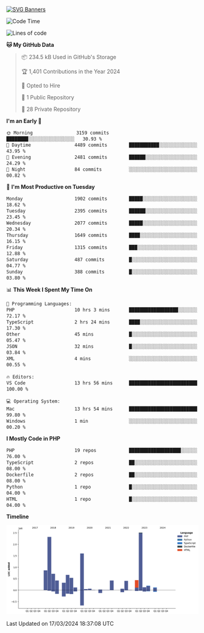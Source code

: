 [![SVG Banners](https://svg-banners.vercel.app/api?type=glitch&text1=Gere_Lajos%F0%9F%92%BB&width=800&height=400)](https://github.com/Akshay090/svg-banners)

<!--START_SECTION:waka-->
![Code Time](http://img.shields.io/badge/Code%20Time-1%2C457%20hrs%2029%20mins-blue)

![Lines of code](https://img.shields.io/badge/From%20Hello%20World%20I%27ve%20Written-11.9%20million%20lines%20of%20code-blue)

**🐱 My GitHub Data** 

> 📦 234.5 kB Used in GitHub's Storage 
 > 
> 🏆 1,401 Contributions in the Year 2024
 > 
> 💼 Opted to Hire
 > 
> 📜 1 Public Repository 
 > 
> 🔑 28 Private Repository 
 > 
**I'm an Early 🐤** 

```text
🌞 Morning                3159 commits        ████████░░░░░░░░░░░░░░░░░   30.93 % 
🌆 Daytime                4489 commits        ███████████░░░░░░░░░░░░░░   43.95 % 
🌃 Evening                2481 commits        ██████░░░░░░░░░░░░░░░░░░░   24.29 % 
🌙 Night                  84 commits          ░░░░░░░░░░░░░░░░░░░░░░░░░   00.82 % 
```
📅 **I'm Most Productive on Tuesday** 

```text
Monday                   1902 commits        █████░░░░░░░░░░░░░░░░░░░░   18.62 % 
Tuesday                  2395 commits        ██████░░░░░░░░░░░░░░░░░░░   23.45 % 
Wednesday                2077 commits        █████░░░░░░░░░░░░░░░░░░░░   20.34 % 
Thursday                 1649 commits        ████░░░░░░░░░░░░░░░░░░░░░   16.15 % 
Friday                   1315 commits        ███░░░░░░░░░░░░░░░░░░░░░░   12.88 % 
Saturday                 487 commits         █░░░░░░░░░░░░░░░░░░░░░░░░   04.77 % 
Sunday                   388 commits         █░░░░░░░░░░░░░░░░░░░░░░░░   03.80 % 
```


📊 **This Week I Spent My Time On** 

```text
💬 Programming Languages: 
PHP                      10 hrs 3 mins       ██████████████████░░░░░░░   72.17 % 
TypeScript               2 hrs 24 mins       ████░░░░░░░░░░░░░░░░░░░░░   17.30 % 
Other                    45 mins             █░░░░░░░░░░░░░░░░░░░░░░░░   05.47 % 
JSON                     32 mins             █░░░░░░░░░░░░░░░░░░░░░░░░   03.84 % 
XML                      4 mins              ░░░░░░░░░░░░░░░░░░░░░░░░░   00.55 % 

🔥 Editors: 
VS Code                  13 hrs 56 mins      █████████████████████████   100.00 % 

💻 Operating System: 
Mac                      13 hrs 54 mins      █████████████████████████   99.80 % 
Windows                  1 min               ░░░░░░░░░░░░░░░░░░░░░░░░░   00.20 % 
```

**I Mostly Code in PHP** 

```text
PHP                      19 repos            ███████████████████░░░░░░   76.00 % 
TypeScript               2 repos             ██░░░░░░░░░░░░░░░░░░░░░░░   08.00 % 
Dockerfile               2 repos             ██░░░░░░░░░░░░░░░░░░░░░░░   08.00 % 
Python                   1 repo              █░░░░░░░░░░░░░░░░░░░░░░░░   04.00 % 
HTML                     1 repo              █░░░░░░░░░░░░░░░░░░░░░░░░   04.00 % 
```



**Timeline**

![Lines of Code chart](https://raw.githubusercontent.com/gere-lajos/gere-lajos/main/assets/bar_graph.png)


 Last Updated on 17/03/2024 18:37:08 UTC
<!--END_SECTION:waka-->
